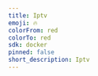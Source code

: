 ```yaml
---
title: Iptv
emoji: 🔥
colorFrom: red
colorTo: red
sdk: docker
pinned: false
short_description: Iptv
---
```

